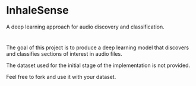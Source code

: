# InhaleSense
A deep learning approach for audio discovery and classification.

#
The goal of this project is to produce a deep learning model that discovers and classifies sections of interest in audio files.


The dataset used for the initial stage of the implementation is not provided. 

Feel free to fork and use it with your dataset.